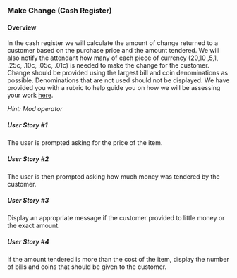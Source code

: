 ### Make Change (Cash Register)

#### Overview

In the cash register we will calculate the amount of change returned to a customer based on the purchase price and the amount tendered. We will also notify the attendant how many of each piece of currency ($20 ,$10 ,$5 ,$1, .25c, .10c, .05c, .01c) is needed to make the change for the customer. Change should be provided using the largest bill and coin denominations as possible. Denominations that are not used should not be displayed. We have provided you with a rubric to help guide you on how we will be assessing your work [here](MakeChange.pdf).

*Hint: Mod operator*

##### User Story #1

The user is prompted asking for the price of the item.

##### User Story #2

The user is then prompted asking how much money was tendered by the customer.

##### User Story #3

Display an appropriate message if the customer provided to little money or the exact amount.

##### User Story #4

If the amount tendered is more than the cost of the item, display the number of bills and coins that should be given to the customer.
